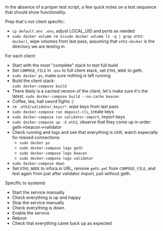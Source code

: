 In the absence of a proper test script, a few quick notes on a test sequence that
should show functionality.

Prep that's not client specific:
- `cp default.env .env`, adjust LOCAL_UID and ports as needed
- `sudo docker volume rm $(sudo docker volume ls -q | grep eth2-docker)`, wipe volumes from last pass,
   assuming that `eth2-docker` is the directory we are testing in.


For each client:
- Start with the most "complete" stack to test full build
- Set `COMPOSE_FILE` in `.env` to full client stack, set `ETH1_NODE` to geth.
- `sudo docker ps`, make sure nothing is left running
- Build the client stack:<br />
  `sudo docker-compose build`
- There likely is a cached version of the client, let's make sure it's the latest.
  `sudo docker-compose build --no-cache beacon`
- Coffee, tea, hall sword fights :)
- `rm .eth2/validator_keys/*`, wipe keys from last pass
- `sudo docker-compose run deposit-cli`, create keys
- `sudo docker-compose run validator-import`, import keys
- `sudo docker-compose up -d eth2`, observe that they come up in order: geth->beacon->validator
- Check running and logs and see that everything is chill, watch especially for missed connections:
  - `sudo docker ps`
  - `sudo docker-compose logs geth`
  - `sudo docker-compose logs beacon`
  - `sudo docker-compose logs validator`
- `sudo docker-compose down`
- Set `ETH1_NODE` to infura.io URL, remove `geth.yml` from `COMPOSE_FILE`, and test again
  from just after validator import, just without geth.

Specific to systemd:
- Start the service manually
- Check everything is up and happy
- Stop the service manually
- Check everything is down
- Enable the service
- Reboot
- Check that everything came back up as expected
